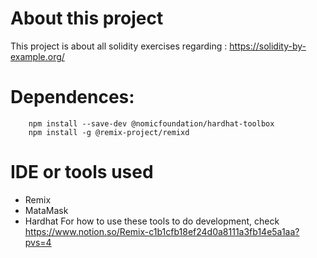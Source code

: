 # About this project

This project is about all solidity exercises regarding : https://solidity-by-example.org/

# Dependences:

```
    npm install --save-dev @nomicfoundation/hardhat-toolbox
    npm install -g @remix-project/remixd
```

# IDE or tools used

- Remix
- MataMask
- Hardhat
  For how to use these tools to do development, check
  https://www.notion.so/Remix-c1b1cfb18ef24d0a8111a3fb14e5a1aa?pvs=4
